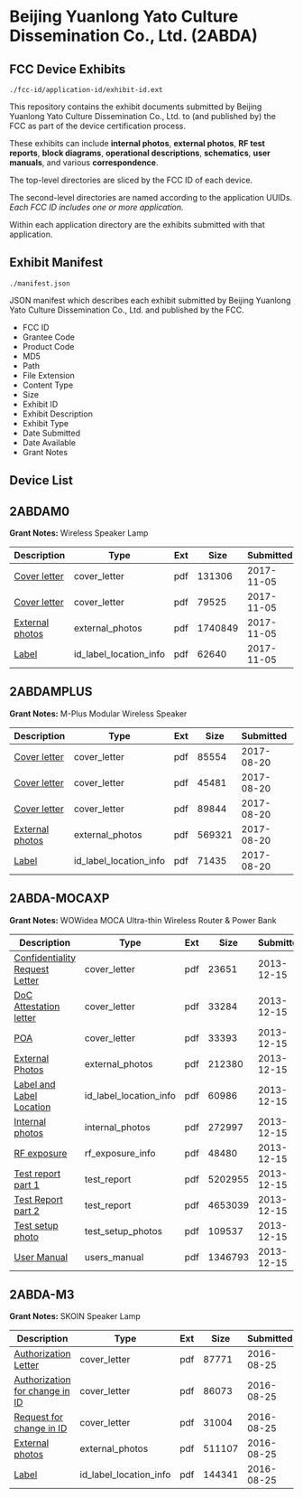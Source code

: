 # Beijing Yuanlong Yato Culture Dissemination Co., Ltd. (2ABDA)
## FCC Device Exhibits

```
./fcc-id/application-id/exhibit-id.ext
```

This repository contains the exhibit documents submitted by Beijing Yuanlong Yato Culture Dissemination Co., Ltd. to (and published by) the FCC as part of the device certification process.

These exhibits can include **internal photos**, **external photos**, **RF test reports**, **block diagrams**, **operational descriptions**, **schematics**, **user manuals**, and various **correspondence**.

The top-level directories are sliced by the FCC ID of each device.

The second-level directories are named according to the application UUIDs. *Each FCC ID includes one or more application.*

Within each application directory are the exhibits submitted with that application. 

## Exhibit Manifest

```
./manifest.json
```

JSON manifest which describes each exhibit submitted by Beijing Yuanlong Yato Culture Dissemination Co., Ltd. and published by the FCC.

- FCC ID
- Grantee Code
- Product Code
- MD5
- Path
- File Extension
- Content Type
- Size
- Exhibit ID
- Exhibit Description
- Exhibit Type
- Date Submitted
- Date Available
- Grant Notes

## Device List
## 2ABDAM0
**Grant Notes:** Wireless Speaker Lamp

| Description | Type | Ext | Size | Submitted | Available |
| ----------- | ---- | --- | ---- | --------- | --------- |
| [Cover letter](2ABDAM0/2841b885f52fab4077963f550a4bb689/3628805.pdf) | cover_letter | pdf | 131306 | 2017-11-05 | 2017-11-05 |
| [Cover letter](2ABDAM0/2841b885f52fab4077963f550a4bb689/3628806.pdf) | cover_letter | pdf | 79525 | 2017-11-05 | 2017-11-05 |
| [External photos](2ABDAM0/2841b885f52fab4077963f550a4bb689/3613367.pdf) | external_photos | pdf | 1740849 | 2017-11-05 | 2017-11-05 |
| [Label](2ABDAM0/2841b885f52fab4077963f550a4bb689/3628808.pdf) | id_label_location_info | pdf | 62640 | 2017-11-05 | 2017-11-05 |
## 2ABDAMPLUS
**Grant Notes:** M-Plus Modular Wireless Speaker

| Description | Type | Ext | Size | Submitted | Available |
| ----------- | ---- | --- | ---- | --------- | --------- |
| [Cover letter](2ABDAMPLUS/352cbd36c93c1fb8374d9c9c97f21d14/3518844.pdf) | cover_letter | pdf | 85554 | 2017-08-20 | 2017-08-20 |
| [Cover letter](2ABDAMPLUS/352cbd36c93c1fb8374d9c9c97f21d14/3518845.pdf) | cover_letter | pdf | 45481 | 2017-08-20 | 2017-08-20 |
| [Cover letter](2ABDAMPLUS/352cbd36c93c1fb8374d9c9c97f21d14/3518846.pdf) | cover_letter | pdf | 89844 | 2017-08-20 | 2017-08-20 |
| [External photos](2ABDAMPLUS/352cbd36c93c1fb8374d9c9c97f21d14/3518847.pdf) | external_photos | pdf | 569321 | 2017-08-20 | 2017-08-20 |
| [Label](2ABDAMPLUS/352cbd36c93c1fb8374d9c9c97f21d14/3518848.pdf) | id_label_location_info | pdf | 71435 | 2017-08-20 | 2017-08-20 |
## 2ABDA-MOCAXP
**Grant Notes:** WOWidea MOCA Ultra-thin Wireless Router & Power Bank

| Description | Type | Ext | Size | Submitted | Available |
| ----------- | ---- | --- | ---- | --------- | --------- |
| [Confidentiality Request Letter](2ABDA-MOCAXP/abe63c27e784b80c6315a5bceefecd03/2142692.pdf) | cover_letter | pdf | 23651 | 2013-12-15 | 2013-12-16 |
| [DoC Attestation letter](2ABDA-MOCAXP/abe63c27e784b80c6315a5bceefecd03/2142693.pdf) | cover_letter | pdf | 33284 | 2013-12-15 | 2013-12-16 |
| [POA](2ABDA-MOCAXP/abe63c27e784b80c6315a5bceefecd03/2142694.pdf) | cover_letter | pdf | 33393 | 2013-12-15 | 2013-12-16 |
| [External Photos](2ABDA-MOCAXP/abe63c27e784b80c6315a5bceefecd03/2142702.pdf) | external_photos | pdf | 212380 | 2013-12-15 | 2013-12-16 |
| [Label and Label Location](2ABDA-MOCAXP/abe63c27e784b80c6315a5bceefecd03/2142704.pdf) | id_label_location_info | pdf | 60986 | 2013-12-15 | 2013-12-16 |
| [Internal photos](2ABDA-MOCAXP/abe63c27e784b80c6315a5bceefecd03/2142703.pdf) | internal_photos | pdf | 272997 | 2013-12-15 | 2013-12-16 |
| [RF exposure](2ABDA-MOCAXP/abe63c27e784b80c6315a5bceefecd03/2142698.pdf) | rf_exposure_info | pdf | 48480 | 2013-12-15 | 2013-12-16 |
| [Test report part 1](2ABDA-MOCAXP/abe63c27e784b80c6315a5bceefecd03/2142700.pdf) | test_report | pdf | 5202955 | 2013-12-15 | 2013-12-16 |
| [Test Report part 2](2ABDA-MOCAXP/abe63c27e784b80c6315a5bceefecd03/2142701.pdf) | test_report | pdf | 4653039 | 2013-12-15 | 2013-12-16 |
| [Test setup photo](2ABDA-MOCAXP/abe63c27e784b80c6315a5bceefecd03/2142699.pdf) | test_setup_photos | pdf | 109537 | 2013-12-15 | 2013-12-16 |
| [User Manual](2ABDA-MOCAXP/abe63c27e784b80c6315a5bceefecd03/2142705.pdf) | users_manual | pdf | 1346793 | 2013-12-15 | 2013-12-16 |
## 2ABDA-M3
**Grant Notes:** SKOIN Speaker Lamp

| Description | Type | Ext | Size | Submitted | Available |
| ----------- | ---- | --- | ---- | --------- | --------- |
| [Authorization Letter](2ABDA-M3/47c838e9d240598536c972c8ad3abe47/3111751.pdf) | cover_letter | pdf | 87771 | 2016-08-25 | 2016-08-25 |
| [Authorization for change in ID](2ABDA-M3/47c838e9d240598536c972c8ad3abe47/3111752.pdf) | cover_letter | pdf | 86073 | 2016-08-25 | 2016-08-25 |
| [Request for change in ID](2ABDA-M3/47c838e9d240598536c972c8ad3abe47/3111753.pdf) | cover_letter | pdf | 31004 | 2016-08-25 | 2016-08-25 |
| [External photos](2ABDA-M3/47c838e9d240598536c972c8ad3abe47/3107507.pdf) | external_photos | pdf | 511107 | 2016-08-25 | 2016-08-25 |
| [Label](2ABDA-M3/47c838e9d240598536c972c8ad3abe47/3111750.pdf) | id_label_location_info | pdf | 144341 | 2016-08-25 | 2016-08-25 |

